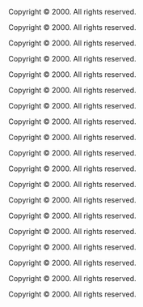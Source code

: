 Copyright © 2000. All rights reserved.

Copyright © 2000. All rights reserved.

Copyright © 2000. All rights reserved.

Copyright © 2000. All rights reserved.

Copyright © 2000. All rights reserved.

Copyright © 2000. All rights reserved.

Copyright © 2000. All rights reserved.

Copyright © 2000. All rights reserved.

Copyright © 2000. All rights reserved.

Copyright © 2000. All rights reserved.

Copyright © 2000. All rights reserved.

Copyright © 2000. All rights reserved.

Copyright © 2000. All rights reserved.

Copyright © 2000. All rights reserved.

Copyright © 2000. All rights reserved.

Copyright © 2000. All rights reserved.

Copyright © 2000. All rights reserved.

Copyright © 2000. All rights reserved.

Copyright © 2000. All rights reserved.